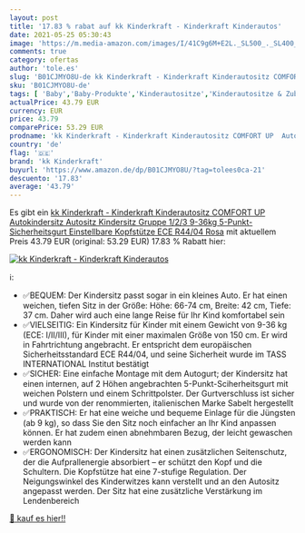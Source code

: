 ```yaml
---
layout: post
title: '17.83 % rabat auf kk Kinderkraft - Kinderkraft Kinderautos'
date: 2021-05-25 05:30:43
image: 'https://m.media-amazon.com/images/I/41C9g6M+E2L._SL500_._SL400_.jpg'
comments: true
category: ofertas
author: 'tole.es'
slug: 'B01CJMYO8U-de kk Kinderkraft - Kinderkraft Kinderautositz COMFORT UP...'
sku: 'B01CJMYO8U-de'
tags: [ 'Baby','Baby-Produkte','Kinderautositze','Kinderautositze & Zubehör','kk kinderkraft', ]
actualPrice: 43.79 EUR
currency: EUR
price: 43.79
comparePrice: 53.29 EUR
prodname: 'kk Kinderkraft - Kinderkraft Kinderautositz COMFORT UP  Autokindersitz  Autositz  Kindersitz  Gruppe 1/2/3 9-36kg  5-Punkt-Sicherheitsgurt  Einstellbare Kopfstütze  ECE R44/04  Rosa'
country: 'de'
flag: '🇩🇪'
brand: 'kk Kinderkraft'
buyurl: 'https://www.amazon.de/dp/B01CJMYO8U/?tag=tolees0ca-21'
descuento: '17.83'
average: '43.79'
---
```


Es gibt ein [kk Kinderkraft - Kinderkraft Kinderautositz COMFORT UP  Autokindersitz  Autositz  Kindersitz  Gruppe 1/2/3 9-36kg  5-Punkt-Sicherheitsgurt  Einstellbare Kopfstütze  ECE R44/04  Rosa](https://www.amazon.de/dp/B01CJMYO8U/?tag=tolees0ca-21) mit aktuellem Preis 43.79 EUR (original: 53.29 EUR) 17.83 % Rabatt hier:

[![kk Kinderkraft - Kinderkraft Kinderautos](https://m.media-amazon.com/images/I/41C9g6M+E2L._SL500_._SL400_.jpg)](https://www.amazon.de/dp/B01CJMYO8U/?tag=tolees0ca-21)

ℹ️:

- ✅BEQUEM: Der Kindersitz passt sogar in ein kleines Auto. Er hat einen weichen, tiefen Sitz in der Größe: Höhe: 66-74 cm, Breite: 42 cm, Tiefe: 37 cm. Daher wird auch eine lange Reise für Ihr Kind komfortabel sein
- ✅VIELSEITIG: Ein Kindersitz für Kinder mit einem Gewicht von 9-36 kg (ECE: I/II/III), für Kinder mit einer maximalen Größe von 150 cm. Er wird in Fahrtrichtung angebracht. Er entspricht dem europäischen Sicherheitsstandard ECE R44/04, und seine Sicherheit wurde im TASS INTERNATIONAL Institut bestätigt
- ✅SICHER: Eine einfache Montage mit dem Autogurt; der Kindersitz hat einen internen, auf 2 Höhen angebrachten 5-Punkt-Sciherheitsgurt mit weichen Polstern und einem Schrittpolster. Der Gurtverschluss ist sicher und wurde von der renommierten, italienischen Marke Sabelt hergestellt
- ✅PRAKTISCH: Er hat eine weiche und bequeme Einlage für die Jüngsten (ab 9 kg), so dass Sie den Sitz noch einfacher an Ihr Kind anpassen können. Er hat zudem einen abnehmbaren Bezug, der leicht gewaschen werden kann
- ✅ERGONOMISCH: Der Kindersitz hat einen zusätzlichen Seitenschutz, der die Aufprallenergie absorbiert – er schützt den Kopf und die Schultern. Die Kopfstütze hat eine 7-stufige Regulation. Der Neigungswinkel des Kinderwitzes kann verstellt und an den Autositz angepasst werden. Der Sitz hat eine zusätzliche Verstärkung im Lendenbereich

[🛒 kauf es hier!!](https://www.amazon.de/dp/B01CJMYO8U/?tag=tolees0ca-21)
